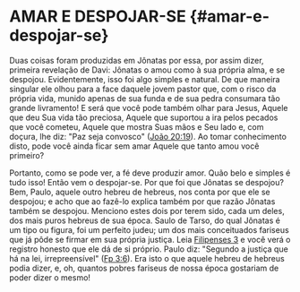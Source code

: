 # AMAR E DESPOJAR-SE {#amar-e-despojar-se}

Duas coisas foram produzidas em Jônatas por essa, por assim dizer, primeira revelação de Davi: Jônatas o amou como à sua própria alma, e se despojou. Evidentemente, isso foi algo simples e natural. De que maneira singular ele olhou para a face daquele jovem pastor que, com o risco da própria vida, munido apenas de sua funda e de sua pedra consumara tão grande livramento! E será que você pode também olhar para Jesus, Aquele que deu Sua vida tão preciosa, Aquele que suportou a ira pelos pecados que você cometeu, Aquele que mostra Suas mãos e Seu lado e, com doçura, lhe diz: &quot;Paz seja convosco&quot; ([João 20:19](http://bibliaonline.com.br/acf/jo/20/19)). Ao tomar conhecimento disto, pode você ainda ficar sem amar Aquele que tanto amou você primeiro?

Portanto, como se pode ver, a fé deve produzir amor. Quão belo e simples é tudo isso! Então vem o despojar-se. Por que foi que Jônatas se despojou? Bem, Paulo, aquele outro hebreu de hebreus, nos conta por que ele se despojou; e acho que ao fazê-lo explica também por que razão Jônatas também se despojou. Menciono estes dois por terem sido, cada um deles, dos mais puros hebreus de sua época. Saulo de Tarso, do qual Jônatas é um tipo ou figura, foi um perfeito judeu; um dos mais conceituados fariseus que já pôde se firmar em sua própria justiça. Leia [Filipenses 3](http://bibliaonline.com.br/acf/fp/3) e você verá o registro honesto que ele dá de si próprio. Paulo diz: &quot;Segundo a justiça que há na lei, irrepreensível&quot; ([Fp 3:6](http://bibliaonline.com.br/acf/fp/3/6)). Era isto o que aquele hebreu de hebreus podia dizer, e, oh, quantos pobres fariseus de nossa época gostariam de poder dizer o mesmo!